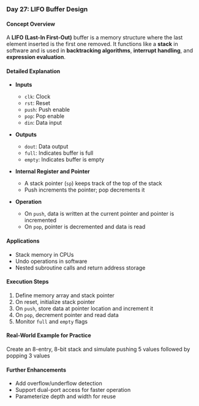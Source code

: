 ### **Day 27: LIFO Buffer Design**

#### **Concept Overview**  
A **LIFO (Last-In First-Out)** buffer is a memory structure where the last element inserted is the first one removed. It functions like a **stack** in software and is used in **backtracking algorithms**, **interrupt handling**, and **expression evaluation**.

#### **Detailed Explanation**  
- **Inputs**  
  - `clk`: Clock  
  - `rst`: Reset  
  - `push`: Push enable  
  - `pop`: Pop enable  
  - `din`: Data input  

- **Outputs**  
  - `dout`: Data output  
  - `full`: Indicates buffer is full  
  - `empty`: Indicates buffer is empty  

- **Internal Register and Pointer**  
  - A stack pointer (`sp`) keeps track of the top of the stack  
  - Push increments the pointer; pop decrements it  

- **Operation**  
  - On `push`, data is written at the current pointer and pointer is incremented  
  - On `pop`, pointer is decremented and data is read  

#### **Applications**  
- Stack memory in CPUs  
- Undo operations in software  
- Nested subroutine calls and return address storage  

#### **Execution Steps**  
1. Define memory array and stack pointer  
2. On reset, initialize stack pointer  
3. On `push`, store data at pointer location and increment it  
4. On `pop`, decrement pointer and read data  
5. Monitor `full` and `empty` flags  

#### **Real-World Example for Practice**  
Create an 8-entry, 8-bit stack and simulate pushing 5 values followed by popping 3 values

#### **Further Enhancements**  
- Add overflow/underflow detection  
- Support dual-port access for faster operation  
- Parameterize depth and width for reuse
